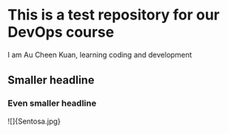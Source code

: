 # This is a test repository for our DevOps course

I am Au Cheen Kuan, learning coding and development

## Smaller headline


### Even smaller headline

![]{Sentosa.jpg}
